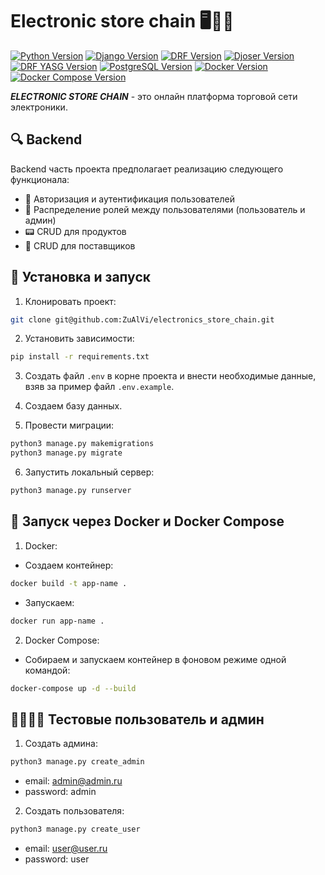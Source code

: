# Electronic store chain 🖥🔌📲


[![Python Version](https://img.shields.io/badge/Python-3.11-blue.svg)](https://www.python.org/downloads/release/python-390/)
[![Django Version](https://img.shields.io/badge/Django-5.0-green.svg)](https://www.djangoproject.com/)
[![DRF Version](https://img.shields.io/badge/DRF-3.15-524E20.svg)](https://www.djangoproject.com/)
[![Djoser Version](https://img.shields.io/badge/Djoser-2.2-777E20.svg)](https://www.djangoproject.com/)
[![DRF YASG Version](https://img.shields.io/badge/DRF_YASG-1.21-333E20.svg)](https://www.djangoproject.com/)
[![PostgreSQL Version](https://img.shields.io/badge/PostgreSQL-16.0-088E20.svg)](https://www.postgresql.org/)
[![Docker Version](https://img.shields.io/badge/Docker-26.0-942E20.svg)](https://www.docker.com/)
[![Docker Compose Version](https://img.shields.io/badge/Docker_Compose-2.26-521E20.svg)](https://www.docker.com/)

***ELECTRONIC STORE CHAIN*** - это онлайн платформа торговой сети электроники.

## 🔍 Backend

Backend часть проекта предполагает реализацию следующего функционала:

- 🔐 Авторизация и аутентификация пользователей
- 👤 Распределение ролей между пользователями (пользователь и админ)
- 📟 CRUD для продуктов
- 🚛 CRUD для поставщиков


## 🚀 Установка и запуск

1. Клонировать проект:

```bash
git clone git@github.com:ZuAlVi/electronics_store_chain.git
```

2. Установить зависимости:

```bash
pip install -r requirements.txt
```

3. Создать файл `.env` в корне проекта и внести необходимые данные, взяв за пример файл `.env.example`.

4. Создаем базу данных. 

5. Провести миграции:

```bash
python3 manage.py makemigrations
python3 manage.py migrate
```
6. Запустить локальный сервер:
```bash
python3 manage.py runserver
```

## 🐳 Запуск через Docker и Docker Compose

1. Docker:
    
- Создаем контейнер:

```bash
docker build -t app-name .
 ```

- Запускаем:

```bash
docker run app-name .
 ```

2. Docker Compose:

- Собираем и запускаем контейнер в фоновом режиме одной командой:

```bash
docker-compose up -d --build
 ```


## 🧟‍♂️👮‍♂️ Тестовые пользователь и админ

1. Создать админа:

```bash
python3 manage.py create_admin
```

- email: admin@admin.ru
- password: admin

2. Создать пользователя:

```bash
python3 manage.py create_user
```

- email: user@user.ru
- password: user
